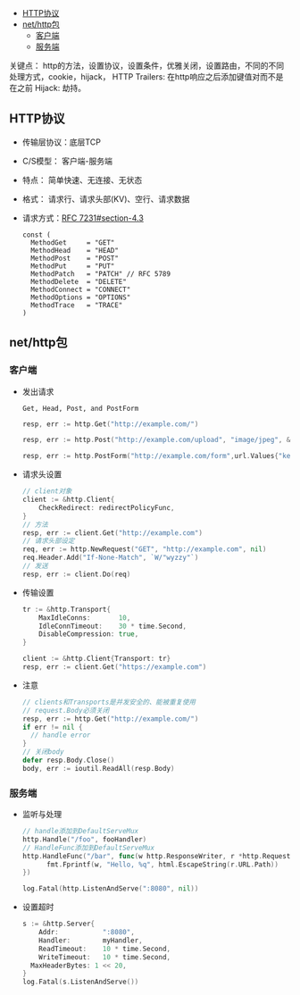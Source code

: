 <!-- TOC -->

- [HTTP协议](#http协议)
- [net/http包](#nethttp包)
    - [客户端](#客户端)
    - [服务端](#服务端)

<!-- /TOC -->

关键点： http的方法，设置协议，设置条件，优雅关闭，设置路由，不同的不同处理方式，cookie，hijack， HTTP Trailers: 在http响应之后添加键值对而不是在之前  Hijack: 劫持。

## HTTP协议

- 传输层协议：底层TCP
- C/S模型： 客户端-服务端
- 特点： 简单快速、无连接、无状态
- 格式： 请求行、请求头部(KV)、空行、请求数据
- 请求方式：[RFC 7231#section-4.3](https://tools.ietf.org/html/rfc7231#section-4.3)
  
  ```
  const (
    MethodGet     = "GET"
    MethodHead    = "HEAD"
    MethodPost    = "POST"
    MethodPut     = "PUT"
    MethodPatch   = "PATCH" // RFC 5789
    MethodDelete  = "DELETE"
    MethodConnect = "CONNECT"
    MethodOptions = "OPTIONS"
    MethodTrace   = "TRACE"
  )
  ```


## net/http包

### 客户端

- 发出请求
 
  `Get, Head, Post, and PostForm`
  ```go
  resp, err := http.Get("http://example.com/")

  resp, err := http.Post("http://example.com/upload", "image/jpeg", &buf)

  resp, err := http.PostForm("http://example.com/form",url.Values{"key": {"Value"}, "id": {"123"}})
  ```

- 请求头设置
  
  ```go
  // client对象
  client := &http.Client{
	  CheckRedirect: redirectPolicyFunc,
  }
  // 方法
  resp, err := client.Get("http://example.com")
  // 请求头部设定
  req, err := http.NewRequest("GET", "http://example.com", nil)
  req.Header.Add("If-None-Match", `W/"wyzzy"`)
  // 发送
  resp, err := client.Do(req)
  ```

- 传输设置

  ```go
  tr := &http.Transport{
	  MaxIdleConns:       10,
	  IdleConnTimeout:    30 * time.Second,
	  DisableCompression: true,
  }

  client := &http.Client{Transport: tr}
  resp, err := client.Get("https://example.com")
  ```

- 注意
  
  ```go
  // clients和Transports是并发安全的、能被重复使用
  // request.Body必须关闭
  resp, err := http.Get("http://example.com/")
  if err != nil {
    // handle error
  }
  // 关闭body
  defer resp.Body.Close()
  body, err := ioutil.ReadAll(resp.Body)
  ```

### 服务端

- 监听与处理
  
  ```go
  // handle添加到DefaultServeMux
  http.Handle("/foo", fooHandler)
  // HandleFunc添加到DefaultServeMux
  http.HandleFunc("/bar", func(w http.ResponseWriter, r *http.Request) {
	    fmt.Fprintf(w, "Hello, %q", html.EscapeString(r.URL.Path))
  })

  log.Fatal(http.ListenAndServe(":8080", nil))
  ```

- 设置超时
  
  ```go
  s := &http.Server{
	  Addr:           ":8080",
	  Handler:        myHandler,
	  ReadTimeout:    10 * time.Second,
	  WriteTimeout:   10 * time.Second,
  	MaxHeaderBytes: 1 << 20,
  }
  log.Fatal(s.ListenAndServe())
  ```